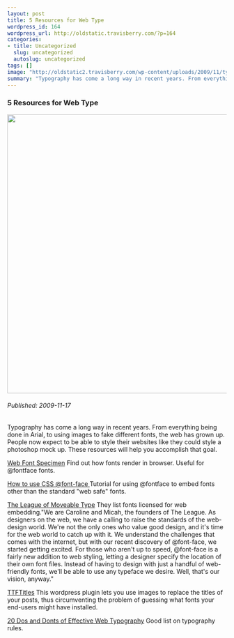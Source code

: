 ```yaml
--- 
layout: post
title: 5 Resources for Web Type
wordpress_id: 164
wordpress_url: http://oldstatic.travisberry.com/?p=164
categories: 
- title: Uncategorized
  slug: uncategorized
  autoslug: uncategorized
tags: []
image: "http://oldstatic2.travisberry.com/wp-content/uploads/2009/11/typeimage.jpg"
summary: "Typography has come a long way in recent years. From everything being done in Arial, to using images to fake different fonts, the web has grown up."
---
```

<article class="post clearfix">
  <h3>5 Resources for Web Type</h3>
  <a href="http://oldstatic.travisberry.com/wp-content/uploads/2009/11/typeimage.jpg" class="postImageLink"><img src="http://oldstatic2.travisberry.com/wp-content/uploads/2009/11/typeimage.jpg" alt="" class="thumbnail alignleft" width=640  /></a>
  <h6>Published: 2009-11-17</h6>

Typography has come a long way in recent years. From everything being done in Arial, to using images to fake different fonts, the web has grown up. People now expect to be able to style their websites like they could style a photoshop mock up. These resources will help you accomplish that goal.<!--more-->
<div class="clearfix"></div>

[Web Font Specimen](http://webfontspecimen.com/) Find out how fonts render in browser. Useful for @fontface fonts.

[How to use CSS @font-face ](http://nicewebtype.com/notes/2009/10/30/how-to-use-css-font-face/) Tutorial for using @fontface to embed fonts other than the standard "web safe" fonts.

[The League of Moveable Type](http://www.theleagueofmoveabletype.com/) They list fonts licensed for web embedding."We are Caroline and Micah, the founders of The League. As designers on the web, we have a calling to raise the standards of the web-design world. We're not the only ones who value good design, and it's time for the web world to catch up with it. We understand the challenges that comes with the internet, but with our recent discovery of @font-face, we started getting excited. For those who aren't up to speed, @font-face is a fairly new addition to web styling, letting a designer specify the location of their own font files. Instead of having to design with just a handful of web-friendly fonts, we'll be able to use any typeface we desire. Well, that's our vision, anyway."

[TTFTitles](http://www.hostscope.com/wordpress-plugins/ttftitles-wordpress-plugin/) This wordpress plugin lets you use images to replace the titles of your posts, thus circumventing the problem of guessing what fonts your end-users might have installed.

[20 Dos and Donts of Effective Web Typography](http://webdesignledger.com/tips/20-dos-and-donts-of-effective-web-typography) Good list on typography rules.

</article>